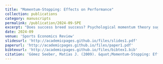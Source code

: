 ```yaml
---
title: "Momentum-Stopping: Effects on Performance"
collection: publications
category: manuscripts
permalink: /publication/2024-09-SPE
excerpt: "Does success breed success? Psychological momentum theory suggests that past achievements might influence future performance. However, distinguishing between psychological and strategic momentum — where a player's effort shifts based on relative position — is challenging. In this paper, using a novel dataset from professional Counter-Strike: Global Offensive matches, I focus on technical timeouts. These timeouts don't affect player position but may disrupt psychological momentum. I find that a winning [losing] team with significant momentum sees a 13 [11.7] percentage points increased chance of losing [winning] the following round after calling for such a timeout. This shows that psychological momentum significantly affects performance and that timeouts can reset the momentum."
date: 2024-09
venue: 'Sports Economics Review'
slidesurl: 'http://academicpages.github.io/files/slides1.pdf'
paperurl: 'http://academicpages.github.io/files/paper1.pdf'
bibtexurl: 'http://academicpages.github.io/files/bibtex1.bib'
citation: 'Gómez Seeber, Matías J. (2009). &quot;Momentum-Stopping: Effects on Performance.&quot; <i>Sports Economics Review</i>. 7.'
---
```


